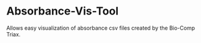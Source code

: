 # Absorbance-Vis-Tool
Allows easy visualization of absorbance csv files created by the Bio-Comp Triax.
